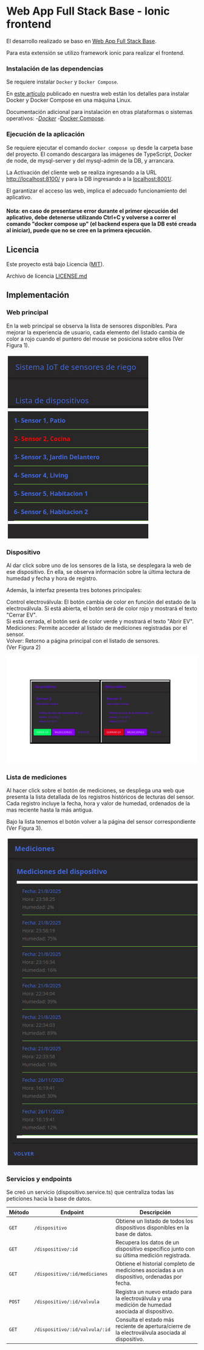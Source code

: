 Web App Full Stack Base - Ionic frontend
========================================

El desarrollo realizado se baso en [Web App Full Stack Base](https://github.com/gotoiot/app-fullstack-base).

Para esta extensión se utilizo framework ionic para realizar el frontend.

### Instalación de las dependencias

Se requiere instalar `Docker` y `Docker Compose`. 

En [este artículo](https://www.gotoiot.com/pages/articles/docker_installation_linux/) publicado en nuestra web están los detalles para instalar Docker y Docker Compose en una máquina Linux.

Documentación adicional para instalación en otras plataformas o sistemas operativos:
-*[Docker](https://docs.docker.com/get-docker/)
-*[Docker Compose](https://docs.docker.com/compose/install/).

### Ejecución de la aplicación

Se requiere ejecutar el comando `docker compose up` desde la carpeta base del proyecto. El comando descargara las imágenes de TypeScript, Docker de node, de mysql-server y del mysql-admin de la DB, y arrancara. 

La Activación del cliente web se realiza ingresando a la URL [http://localhost:8100/](http://localhost:8100/) y para la DB ingresando a la [localhost:8001/](http://localhost:8001/). 

El garantizar el acceso las web, implica el adecuado funcionamiento del aplicativo.

#### Nota: en caso de presentarse error durante el primer ejecución del aplicativo, debe detenerse utilizando Ctrl+C y volverse a correr el comando "docker compose up" (el backend espera que la DB esté creada al iniciar), puede que no se cree en la primera ejecución.

## Licencia
Este proyecto está bajo Licencia ([MIT](https://choosealicense.com/licenses/mit/)).

Archivo de licencia [LICENSE.md](LICENSE.md)

## Implementación 

### Web principal
En la web principal se observa la lista de sensores disponibles. Para mejorar la experiencia de usuario, cada elemento del listado cambia de color a rojo cuando el puntero del mouse se posiciona sobre ellos (Ver Figura 1).  

![Figura 1](/imagenes/Figura1.png)

### Dispositivo
Al dar click sobre uno de los sensores de la lista, se desplegara la web de ese dispositivo. En ella, se observa información sobre la última lectura de humedad y fecha y hora de registro.

Además, la interfaz presenta tres botones principales:

Control electroválvula: El botón cambia de color en función del estado  de la electroválvula.
Si está abierta, el botón será de color rojo y mostrará el texto "Cerrar EV".  
Si está cerrada, el botón será de color verde y mostrará el texto "Abrir EV".  
Mediciones: Permite acceder al listado de mediciones registradas por el sensor.  
Volver: Retorno a página principal con el listado de sensores.  
(Ver Figura 2)  

![Figura 2](/imagenes/Figura2.png)

### Lista de mediciones 
Al hacer click sobre el botón de mediciones, se despliega una web que presenta la lista detallada de los registros históricos de lecturas del sensor. Cada registro incluye la fecha, hora y valor de humedad, ordenados de la mas reciente hasta la más antigua.  

Bajo la lista tenemos el botón volver a la página del sensor correspondiente (Ver Figura 3).  

![Figura 3](/imagenes/Figura3.png)

### Servicios y endpoints 
Se creó un servicio (dispositivo.service.ts) que centraliza todas las peticiones hacia la base de datos. 

| **Método** | **Endpoint**                          | **Descripción**                                                                                  |
|------------|---------------------------------------|--------------------------------------------------------------------------------------------------|
| `GET`      | `/dispositivo`                       | Obtiene un listado de todos los dispositivos disponibles en la base de datos.                   |
| `GET`      | `/dispositivo/:id`                   | Recupera los datos de un dispositivo específico junto con su última medición registrada.        |
| `GET`      | `/dispositivo/:id/mediciones`        | Obtiene el historial completo de mediciones asociadas a un dispositivo, ordenadas por fecha.    |
| `POST`     | `/dispositivo/:id/valvula`           | Registra un nuevo estado para la electroválvula y una medición de humedad asociada al dispositivo. |
| `GET`      | `/dispositivo/:id/valvula/:id`       | Consulta el estado más reciente de apertura/cierre de la electroválvula asociada al dispositivo. |
